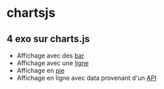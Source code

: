 # chartsjs

## 4 exo sur charts.js

* Affichage avec des [bar](https://emilemarkus.github.io/chartsjs/bar.html)
* Affichage avec une [ligne](https://emilemarkus.github.io/chartsjs/line.html)
* Affichage en [pie](https://emilemarkus.github.io/chartsjs/pie.html)
* Affichage en ligne avec data provenant d'un [API](https://emilemarkus.github.io/chartsjs/online.html)
